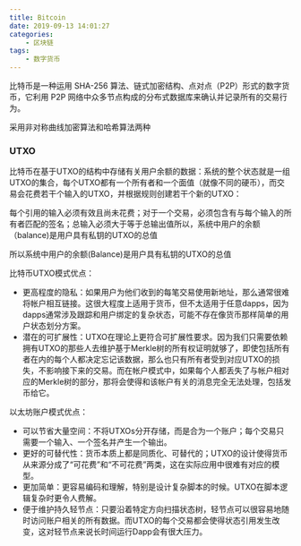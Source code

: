 ```yaml
---
title: Bitcoin
date: 2019-09-13 14:01:27
categories:
    - 区块链
tags: 
    - 数字货币
---
```


比特币是一种运用 SHA-256 算法、链式加密结构、点对点（P2P）形式的数字货币，它利用 P2P 网络中众多节点构成的分布式数据库来确认并记录所有的交易行为。

采用非对称曲线加密算法和哈希算法两种

### UTXO

比特币在基于UTXO的结构中存储有关用户余额的数据：系统的整个状态就是一组UTXO的集合，每个UTXO都有一个所有者和一个面值（就像不同的硬币），而交易会花费若干个输入的UTXO，并根据规则创建若干个新的UTXO：

每个引用的输入必须有效且尚未花费；对于一个交易，必须包含有与每个输入的所有者匹配的签名；总输入必须大于等于总输出值所以，系统中用户的余额（balance)是用户具有私钥的UTXO的总值

所以系统中用户的余额(Balance)是用户具有私钥的UTXO的总值

比特币UTXO模式优点：
- 更高程度的隐私：如果用户为他们收到的每笔交易使用新地址，那么通常很难将帐户相互链接。这很大程度上适用于货币，但不太适用于任意dapps，因为dapps通常涉及跟踪和用户绑定的复杂状态，可能不存在像货币那样简单的用户状态划分方案。
- 潜在的可扩展性：UTXO在理论上更符合可扩展性要求。因为我们只需要依赖拥有UTXO的那些人去维护基于Merkle树的所有权证明就够了，即使包括所有者在内的每个人都决定忘记该数据，那么也只有所有者受到对应UTXO的损失，不影响接下来的交易。而在帐户模式中，如果每个人都丢失了与帐户相对应的Merkle树的部分，那将会使得和该帐户有关的消息完全无法处理，包括发币给它。

以太坊账户模式优点：
- 可以节省大量空间：不将UTXOs分开存储，而是合为一个账户；每个交易只需要一个输入、一个签名并产生一个输出。
- 更好的可替代性：货币本质上都是同质化、可替代的；UTXO的设计使得货币从来源分成了“可花费”和“不可花费”两类，这在实际应用中很难有对应的模型。
- 更加简单：更容易编码和理解，特别是设计复杂脚本的时候。UTXO在脚本逻辑复杂时更令人费解。
- 便于维护持久轻节点：只要沿着特定方向扫描状态树，轻节点可以很容易地随时访问账户相关的所有数据。而UTXO的每个交易都会使得状态引用发生改变，这对轻节点来说长时间运行Dapp会有很大压力。

